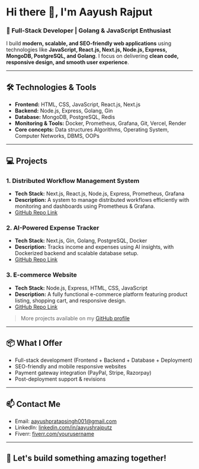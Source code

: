 # Hi there 👋, I'm Aayush Rajput

### 🚀 Full-Stack Developer | Golang & JavaScript Enthusiast

I build **modern, scalable, and SEO-friendly web applications** using technologies like **JavaScript, React.js, Next.js, Node.js, Express, MongoDB, PostgreSQL, and Golang**. I focus on delivering **clean code, responsive design, and smooth user experience**.

---

## 🛠 Technologies & Tools

- **Frontend:** HTML, CSS, JavaScript, React.js, Next.js  
- **Backend:** Node.js, Express, Golang, Gin  
- **Database:** MongoDB, PostgreSQL, Redis
- **Monitoring & Tools:** Docker, Prometheus, Grafana, Git, Vercel, Render
- **Core concepts:** Data structures Algorithms, Operating System, Computer Networks, DBMS, OOPs
---

## 💻 Projects

### 1. Distributed Workflow Management System
- **Tech Stack:** Next.js, React.js, Node.js, Express, Prometheus, Grafana  
- **Description:** A system to manage distributed workflows efficiently with monitoring and dashboards using Prometheus & Grafana.  
- [GitHub Repo Link](https://github.com/aayushrajputz/Distributed-Workflow-System)  

### 2. AI-Powered Expense Tracker
- **Tech Stack:** Next.js, Gin, Golang, PostgreSQL, Docker  
- **Description:** Tracks income and expenses using AI insights, with Dockerized backend and scalable database setup.  
- [GitHub Repo Link](https://github.com/aayushrajputz/expense-tracker)  

### 3. E-commerce Website
- **Tech Stack:** Node.js, Express, HTML, CSS, JavaScript  
- **Description:** A fully functional e-commerce platform featuring product listing, shopping cart, and responsive design.  
- [GitHub Repo Link](https://github.com/aayushrajputz/ecommerce)  

> More projects available on my [GitHub profile](https://github.com/aayushrajputz)

---

## 📦 What I Offer

- Full-stack development (Frontend + Backend + Database + Deployment)  
- SEO-friendly and mobile responsive websites  
- Payment gateway integration (PayPal, Stripe, Razorpay)  
- Post-deployment support & revisions  

---

## 📫 Contact Me

- Email: aayushpratapsingh001@gmail.com  
- LinkedIn: [linkedin.com/in/aayushrajputz]((https://www.linkedin.com/in/aayush-rajput-38142827b/))  
- Fiverr: [fiverr.com/yourusername]([https://www.fiverr.com/aayushrajputt])  

---

## 🌟 Let's build something amazing together!


<!---
aayushrajputz/aayushrajputz is a ✨ special ✨ repository because its `README.md` (this file) appears on your GitHub profile.
You can click the Preview link to take a look at your changes.
--->

